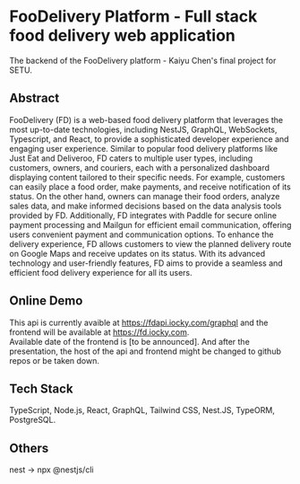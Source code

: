 # FooDelivery Platform - Full stack food delivery web application
The backend of the FooDelivery platform - Kaiyu Chen's final project for SETU.

## Abstract
FooDelivery (FD) is a web-based food delivery platform that leverages the most up-to-date technologies, including NestJS, GraphQL, WebSockets, Typescript, and React, to provide a sophisticated developer experience and engaging user experience. Similar to popular food delivery platforms like Just Eat and Deliveroo, FD caters to multiple user types, including customers, owners, and couriers, each with a personalized dashboard displaying content tailored to their specific needs. For example, customers can easily place a food order, make payments, and receive notification of its status. On the other hand, owners can manage their food orders, analyze sales data, and make informed decisions based on the data analysis tools provided by FD. Additionally, FD integrates with Paddle for secure online payment processing and Mailgun for efficient email communication, offering users convenient payment and communication options. To enhance the delivery experience, FD allows customers to view the planned delivery route on Google Maps and receive updates on its status. With its advanced technology and user-friendly features, FD aims to provide a seamless and efficient food delivery experience for all its users.

## Online Demo
This api is currently avaible at https://fdapi.iocky.com/graphql and the frontend will be available at https://fd.iocky.com.  
Available date of the frontend is [to be announced]. And after the presentation, the host of the api and frontend might be changed to github repos or be taken down.  

## Tech Stack
TypeScript, Node.js, React, GraphQL, Tailwind CSS, Nest.JS, TypeORM, PostgreSQL.  

## Others
nest -> npx @nestjs/cli
